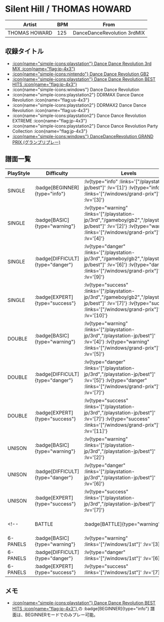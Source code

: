 # Silent Hill / THOMAS HOWARD

|Artist|BPM|From|
|------|---|----|
|THOMAS HOWARD|125|DanceDanceRevolution 3rdMIX|

## 収録タイトル

- [ :icon{name="simple-icons:playstation"} Dance Dance Revolution 3rd MIX :icon{name="flag:jp-4x3"} ](/playstation-jp/3rd)
- [ :icon{name="simple-icons:nintendo"} Dance Dance Revolution GB2](/gameboy/gb2)
- [ :icon{name="simple-icons:playstation"} Dance Dance Revolution BEST HITS :icon{name="flag:jp-4x3"} ](/playstation-jp/best)
- :icon{name="simple-icons:windows"} Dance Dance Revolution
- :icon{name="simple-icons:playstation2"} DDRMAX Dance Dance Revolution :icon{name="flag:us-4x3"}
- :icon{name="simple-icons:playstation2"} DDRMAX2 Dance Dance Revolution :icon{name="flag:us-4x3"}
- :icon{name="simple-icons:playstation2"} Dance Dance Revolution EXTREME :icon{name="flag:jp-4x3"}
- :icon{name="simple-icons:playstation2"} Dance Dance Revolution Party Collection :icon{name="flag:jp-4x3"}
- [ :icon{name="simple-icons:windows"} DanceDanceRevolution GRAND PRIX (グランプリプレー)](/windows/grand-prix)

## 譜面一覧

|PlayStyle|Difficulty|Levels|Notes|Movie|
|---------|----------|------|-----|-----|
|SINGLE| :badge[BEGINNER]{type="info"} | :lv{type="info" :links='["/playstation-jp/best"]' :lv='[1]'}  :lv{type="info" :links='["/windows/grand-prix"]' :lv='[3]'} |85/0||
|SINGLE| :badge[BASIC]{type="warning"} | :lv{type="warning" :links='["/playstation-jp/3rd","/gameboy/gb2","/playstation-jp/best"]' :lv='[2]'}  :lv{type="warning" :links='["/windows/grand-prix"]' :lv='[4]'} |117/0||
|SINGLE| :badge[DIFFICULT]{type="danger"} | :lv{type="danger" :links='["/playstation-jp/3rd","/gameboy/gb2","/playstation-jp/best"]' :lv='[6]'}  :lv{type="danger" :links='["/windows/grand-prix"]' :lv='[9]'} |202/0||
|SINGLE| :badge[EXPERT]{type="success"} | :lv{type="success" :links='["/playstation-jp/3rd","/gameboy/gb2","/playstation-jp/best"]' :lv='[7]'}  :lv{type="success" :links='["/windows/grand-prix"]' :lv='[10]'} |265/0||
|DOUBLE| :badge[BASIC]{type="warning"} | :lv{type="warning" :links='["/playstation-jp/3rd","/playstation-jp/best"]' :lv='[4]'}  :lv{type="warning" :links='["/windows/grand-prix"]' :lv='[5]'} |165/0||
|DOUBLE| :badge[DIFFICULT]{type="danger"} | :lv{type="danger" :links='["/playstation-jp/3rd","/playstation-jp/best"]' :lv='[5]'}  :lv{type="danger" :links='["/windows/grand-prix"]' :lv='[7]'} |206/0||
|DOUBLE| :badge[EXPERT]{type="success"} | :lv{type="success" :links='["/playstation-jp/3rd","/playstation-jp/best"]' :lv='[7]'}  :lv{type="success" :links='["/windows/grand-prix"]' :lv='[11]'} |268/0||
|UNISON| :badge[BASIC]{type="warning"} | :lv{type="warning" :links='["/playstation-jp/3rd","/playstation-jp/best"]' :lv='[2]'} |||
|UNISON| :badge[DIFFICULT]{type="danger"} | :lv{type="danger" :links='["/playstation-jp/3rd","/playstation-jp/best"]' :lv='[6]'} |||
|UNISON| :badge[EXPERT]{type="success"} | :lv{type="success" :links='["/playstation-jp/3rd","/playstation-jp/best"]' :lv='[7]'} |||
<!-- |BATTLE| :badge[BATTLE]{type="warning"} | :lv{type="warning" :links='["/windows/1st"]' :lv='[3]'} |||
|6-PANELS| :badge[BASIC]{type="warning"} | :lv{type="warning" :links='["/windows/1st"]' :lv='[3]'} |117/0||
|6-PANELS| :badge[DIFFICULT]{type="danger"} | :lv{type="danger" :links='["/windows/1st"]' :lv='[6]'} |200/0||
|6-PANELS| :badge[EXPERT]{type="success"} | :lv{type="success" :links='["/windows/1st"]' :lv='[7]'} |265/0|| -->

## メモ

- [ :icon{name="simple-icons:playstation"} Dance Dance Revolution BEST HITS :icon{name="flag:jp-4x3"} ](/playstation-jp/best)の :badge[BEGINNER]{type="info"} 譜面は、BEGINNERモードでのみプレー可能。
